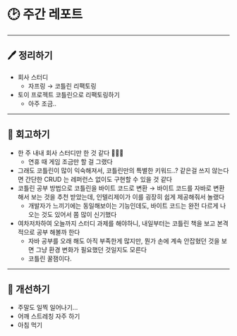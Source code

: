 # 🕑 주간 레포트

---

## 🖊 정리하기

- 회사 스터디
  - 자프링 → 코틀린 리팩토링
- 토이 프로젝트 코틀린으로 리팩토링하기
  - 아주 조금..

---

## 💭 회고하기

- 한 주 내내 회사 스터디만 한 것 같다 🥲🥲🥲
  - 연휴 때 게임 조금만 할 걸 그랬다
- 그래도 코틀린이 많이 익숙해져서, 코틀린만의 특별한 키워드..? 같은걸 쓰지 않는다면 간단한 CRUD 는 레퍼런스 없이도 구현할 수 있을 것 같다
- 코틀린 공부 방법으로 코틀린을 바이트 코드로 변환 → 바이트 코드를 자바로 변환해서 보는 것을 추천 받았는데, 인텔리제이가 이를 굉장히 쉽게 제공해줘서 놀랬다
  - 개발자가 느끼기에는 동일해보이는 기능인데도, 바이트 코드는 완전 다르게 나오는 것도 있어서 쫌 많이 신기했다
- 여차저차하여 오늘까지 스터디 과제를 해야하니, 내일부터는 코틀린 책을 보고 본격적으로 공부 해볼까 한다
  - 자바 공부를 오래 해도 아직 부족한게 많지만, 뭔가 손에 계속 안잡혔던 것을 보면 그냥 환경 변화가 필요했던 것일지도 모른다
  - 코틀린 꿀잼이다.

---

## 🥊 개선하기

- 주말도 일찍 일어나기…
- 어깨 스트레칭 자주 하기
- 아침 먹기
